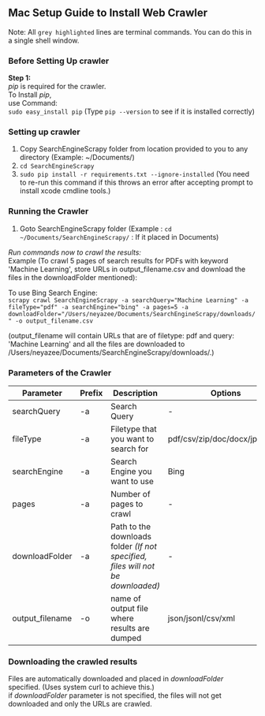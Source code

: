 ## Mac Setup Guide to Install Web Crawler
  
Note: All `grey highlighted` lines are terminal commands. You can do this in a single shell window.

### Before Setting Up crawler  

**Step 1:**  
_pip_ is required for the crawler.  
To Install _pip_,  
use Command:  
`sudo easy_install pip`  (Type `pip --version` to see if it is installed correctly)  
  
  
### Setting up crawler  
1. Copy SearchEngineScrapy folder from location provided to you to any directory (Example: ~/Documents/)  
2. `cd SearchEngineScrapy`    
5. `sudo pip install -r requirements.txt --ignore-installed`  (You need to re-run this command if this throws an error after accepting prompt to install xcode cmdline tools.)
  
  
### Running the Crawler  
1. Goto SearchEngineScrapy folder  (Example : `cd ~/Documents/SearchEngineScrapy/` : If it placed in Documents)     
  
_Run commands now to crawl the results:_  
Example (To crawl 5 pages of search results for PDFs with keyword 'Machine Learning', store URLs in output_filename.csv and download the files in the downloadFolder mentioned):  
   
To use Bing Search Engine:  
`scrapy crawl SearchEngineScrapy -a searchQuery="Machine Learning" -a fileType="pdf" -a searchEngine="bing" -a pages=5 -a downloadFolder="/Users/neyazee/Documents/SearchEngineScrapy/downloads/" -o output_filename.csv`    

(output_filename will contain URLs that are of filetype: pdf and query: 'Machine Learning' and all the files are downloaded to /Users/neyazee/Documents/SearchEngineScrapy/downloads/.)
  
### Parameters of the Crawler  
| Parameter       | Prefix  | Description                                  | Options                       | Required | Default |
|-----------------|--------|----------------------------------------------|-------------------------------|----------|---------|
| searchQuery     | -a     | Search Query                                 | -                             | Y        | -       |
| fileType         | -a     | Filetype that you want to search for         | pdf/csv/zip/doc/docx/jpeg/png | Y        | -       |
| searchEngine    | -a     | Search Engine you want to use                | Bing                          | N        | Bing    |
| pages           | -a     | Number of pages to crawl                     | -                             | N        | 3       |
| downloadFolder  | -a     | Path to the downloads folder *_(If not specified, files will not be downloaded)_*  | -                             | N        | -       |
| output_filename  | -o     | name of output file where results are dumped  | json/jsonl/csv/xml            | N        | -       |
  
  
### Downloading the crawled results   
Files are automatically downloaded and placed in _downloadFolder_ specified. (Uses system curl to achieve this.)  
if _downloadFolder_ parameter is not specified, the files will not get downloaded and only the URLs are crawled.